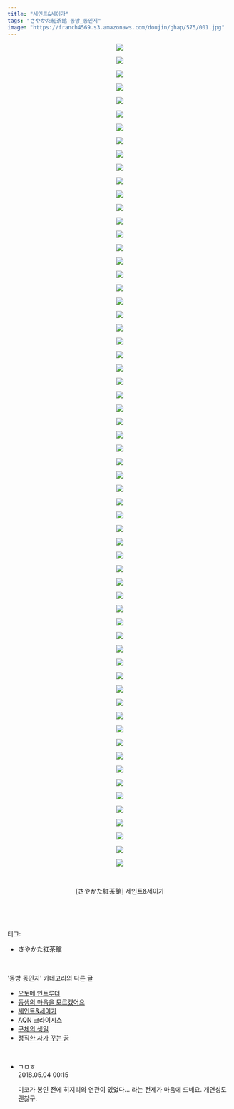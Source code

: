 ```yaml
---
title: "세인트&세이가"
tags: "さやかた紅茶館 동방_동인지"
image: "https://franch4569.s3.amazonaws.com/doujin/ghap/575/001.jpg"
---
```

<div class="article">
<p style="text-align: center; clear: none; float: none;"><img src="{{ site.imgserver2 }}/ghap/575/001.jpg"/></p>
<p style="text-align: center; clear: none; float: none;"><img src="{{ site.imgserver2 }}/ghap/575/002.jpg"/></p>
<p style="text-align: center; clear: none; float: none;"><img src="{{ site.imgserver2 }}/ghap/575/003.jpg"/></p>
<p style="text-align: center; clear: none; float: none;"><img src="{{ site.imgserver2 }}/ghap/575/004.jpg"/></p>
<p style="text-align: center; clear: none; float: none;"><img src="{{ site.imgserver2 }}/ghap/575/005.jpg"/></p>
<p style="text-align: center; clear: none; float: none;"><img src="{{ site.imgserver2 }}/ghap/575/006.jpg"/></p>
<p style="text-align: center; clear: none; float: none;"><img src="{{ site.imgserver2 }}/ghap/575/007.jpg"/></p>
<p style="text-align: center; clear: none; float: none;"><img src="{{ site.imgserver2 }}/ghap/575/008.jpg"/></p>
<p style="text-align: center; clear: none; float: none;"><img src="{{ site.imgserver2 }}/ghap/575/009.jpg"/></p>
<p style="text-align: center; clear: none; float: none;"><img src="{{ site.imgserver2 }}/ghap/575/010.jpg"/></p>
<p style="text-align: center; clear: none; float: none;"><img src="{{ site.imgserver2 }}/ghap/575/011.jpg"/></p>
<p style="text-align: center; clear: none; float: none;"><img src="{{ site.imgserver2 }}/ghap/575/012.jpg"/></p>
<p style="text-align: center; clear: none; float: none;"><img src="{{ site.imgserver2 }}/ghap/575/013.jpg"/></p>
<p style="text-align: center; clear: none; float: none;"><img src="{{ site.imgserver2 }}/ghap/575/014.jpg"/></p>
<p style="text-align: center; clear: none; float: none;"><img src="{{ site.imgserver2 }}/ghap/575/015.jpg"/></p>
<p style="text-align: center; clear: none; float: none;"><img src="{{ site.imgserver2 }}/ghap/575/016.jpg"/></p>
<p style="text-align: center; clear: none; float: none;"><img src="{{ site.imgserver2 }}/ghap/575/017.jpg"/></p>
<p style="text-align: center; clear: none; float: none;"><img src="{{ site.imgserver2 }}/ghap/575/018.jpg"/></p>
<p style="text-align: center; clear: none; float: none;"><img src="{{ site.imgserver2 }}/ghap/575/019.jpg"/></p>
<p style="text-align: center; clear: none; float: none;"><img src="{{ site.imgserver2 }}/ghap/575/020.jpg"/></p>
<p style="text-align: center; clear: none; float: none;"><img src="{{ site.imgserver2 }}/ghap/575/021.jpg"/></p>
<p style="text-align: center; clear: none; float: none;"><img src="{{ site.imgserver2 }}/ghap/575/022.jpg"/></p>
<p style="text-align: center; clear: none; float: none;"><img src="{{ site.imgserver2 }}/ghap/575/023.jpg"/></p>
<p style="text-align: center; clear: none; float: none;"><img src="{{ site.imgserver2 }}/ghap/575/024.jpg"/></p>
<p style="text-align: center; clear: none; float: none;"><img src="{{ site.imgserver2 }}/ghap/575/025.jpg"/></p>
<p style="text-align: center; clear: none; float: none;"><img src="{{ site.imgserver2 }}/ghap/575/026.jpg"/></p>
<p style="text-align: center; clear: none; float: none;"><img src="{{ site.imgserver2 }}/ghap/575/027.jpg"/></p>
<p style="text-align: center; clear: none; float: none;"><img src="{{ site.imgserver2 }}/ghap/575/028.jpg"/></p>
<p style="text-align: center; clear: none; float: none;"><img src="{{ site.imgserver2 }}/ghap/575/029.jpg"/></p>
<p style="text-align: center; clear: none; float: none;"><img src="{{ site.imgserver2 }}/ghap/575/030.jpg"/></p>
<p style="text-align: center; clear: none; float: none;"><img src="{{ site.imgserver2 }}/ghap/575/031.jpg"/></p>
<p style="text-align: center; clear: none; float: none;"><img src="{{ site.imgserver2 }}/ghap/575/032.jpg"/></p>
<p style="text-align: center; clear: none; float: none;"><img src="{{ site.imgserver2 }}/ghap/575/033.jpg"/></p>
<p style="text-align: center; clear: none; float: none;"><img src="{{ site.imgserver2 }}/ghap/575/034.jpg"/></p>
<p style="text-align: center; clear: none; float: none;"><img src="{{ site.imgserver2 }}/ghap/575/035.jpg"/></p>
<p style="text-align: center; clear: none; float: none;"><img src="{{ site.imgserver2 }}/ghap/575/036.jpg"/></p>
<p style="text-align: center; clear: none; float: none;"><img src="{{ site.imgserver2 }}/ghap/575/037.jpg"/></p>
<p style="text-align: center; clear: none; float: none;"><img src="{{ site.imgserver2 }}/ghap/575/038.jpg"/></p>
<p style="text-align: center; clear: none; float: none;"><img src="{{ site.imgserver2 }}/ghap/575/039.jpg"/></p>
<p style="text-align: center; clear: none; float: none;"><img src="{{ site.imgserver2 }}/ghap/575/040.jpg"/></p>
<p style="text-align: center; clear: none; float: none;"><img src="{{ site.imgserver2 }}/ghap/575/041.jpg"/></p>
<p style="text-align: center; clear: none; float: none;"><img src="{{ site.imgserver2 }}/ghap/575/042.jpg"/></p>
<p style="text-align: center; clear: none; float: none;"><img src="{{ site.imgserver2 }}/ghap/575/043.jpg"/></p>
<p style="text-align: center; clear: none; float: none;"><img src="{{ site.imgserver2 }}/ghap/575/044.jpg"/></p>
<p style="text-align: center; clear: none; float: none;"><img src="{{ site.imgserver2 }}/ghap/575/045.jpg"/></p>
<p style="text-align: center; clear: none; float: none;"><img src="{{ site.imgserver2 }}/ghap/575/046.jpg"/></p>
<p style="text-align: center; clear: none; float: none;"><img src="{{ site.imgserver2 }}/ghap/575/047.jpg"/></p>
<p style="text-align: center; clear: none; float: none;"><img src="{{ site.imgserver2 }}/ghap/575/048.jpg"/></p>
<p style="text-align: center; clear: none; float: none;"><img src="{{ site.imgserver2 }}/ghap/575/049.jpg"/></p>
<p style="text-align: center; clear: none; float: none;"><img src="{{ site.imgserver2 }}/ghap/575/050.jpg"/></p>
<p style="text-align: center; clear: none; float: none;"><img src="{{ site.imgserver2 }}/ghap/575/051.jpg"/></p>
<p style="text-align: center; clear: none; float: none;"><img src="{{ site.imgserver2 }}/ghap/575/052.jpg"/></p>
<p style="text-align: center; clear: none; float: none;"><img src="{{ site.imgserver2 }}/ghap/575/053.jpg"/></p>
<p style="text-align: center; clear: none; float: none;"><img src="{{ site.imgserver2 }}/ghap/575/054.jpg"/></p>
<p style="text-align: center; clear: none; float: none;"><img src="{{ site.imgserver2 }}/ghap/575/055.jpg"/></p>
<p style="text-align: center; clear: none; float: none;"><img src="{{ site.imgserver2 }}/ghap/575/056.jpg"/></p>
<p style="text-align: center; clear: none; float: none;"><img src="{{ site.imgserver2 }}/ghap/575/057.jpg"/></p>
<p style="text-align: center; clear: none; float: none;"><img src="{{ site.imgserver2 }}/ghap/575/058.jpg"/></p>
<p style="text-align: center; clear: none; float: none;"><img src="{{ site.imgserver2 }}/ghap/575/059.jpg"/></p>
<p style="text-align: center; clear: none; float: none;"><img src="{{ site.imgserver2 }}/ghap/575/060.jpg"/></p>
<p style="text-align: center; clear: none; float: none;"><img src="{{ site.imgserver2 }}/ghap/575/061.jpg"/></p>
<p style="text-align: center; clear: none; float: none;"><img src="{{ site.imgserver2 }}/ghap/575/062.jpg"/></p>
<p style="text-align: center; clear: none; float: none;"><br/></p>
<p style="text-align: center; clear: none; float: none;">[さやかた紅茶館] 세인트&amp;세이가</p>
<p><br/></p>
</div><br/>
<div class="tagTrail">
<p>태그: </p>
<ul>
<li>さやかた紅茶館</li>
</ul>
</div><br/>
<div class="another">
<p>'동방 동인지' 카테고리의 다른 글</p>
<ul>
<li><a href="/ghap_577">오토메 인트루더</a></li>
<li><a href="/ghap_576">동생의 마음을 모르겠어요</a></li>
<li><a href="/ghap_575">세인트&amp;세이가</a></li>
<li><a href="/ghap_574">AQN 크라이시스</a></li>
<li><a href="/ghap_573">구체의 생일</a></li>
<li><a href="/ghap_572">정직한 자가 꾸는 꿈</a></li>
</ul>
</div><br/>
<div class="cb_module cb_fluid">
<div class="cb_wrt cb_profile">
<div class="comment">
<ul>
<li class="cb_thumb_off" id="comment15250161">
<div class="cb_comment_area">
<div class="cb_info_area">
<div class="cb_section">
<span class="cb_nick_name">ㄱㅁㅎ</span>
</div>
<div class="cb_section">
<span class="cb_date">2018.05.04 00:15 </span>
</div>
</div>
<div class="cb_dsc_comment">
<p class="cb_dsc">
											미코가 봉인 전에 히지리와 연관이 있었다... 라는 전제가 마음에 드네요. 개연성도 괜찮구.
										</p>
</div>
</div></li>
</ul>
</div>
</div><!-- commentList close -->
</div><br/>
